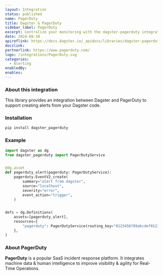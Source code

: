 ```yaml
---
layout: Integration
status: published
name: PagerDuty
title: Dagster & PagerDuty
sidebar_label: PagerDuty
excerpt: Centralize your monitoring with the dagster-pagerduty integration.
date: 2024-08-30
apireflink: https://docs.dagster.io/_apidocs/libraries/dagster-pagerduty
docslink: 
partnerlink: https://www.pagerduty.com/
logo: /integrations/PagerDuty.svg
categories:
  - Alerting
enabledBy:
enables:
---
```


### About this integration

This library provides an integration between Dagster and PagerDuty to support creating alerts from your Dagster code.

### Installation

```bash
pip install dagster_pagerduty
```

### Example

```python
import dagster as dg
from dagster_pagerduty import PagerDutyService


@dg.asset
def pagerduty_alert(pagerduty: PagerDutyService):
    pagerduty.EventV2_create(
        summary="alert from dagster",
        source="localhost",
        severity="error",
        event_action="trigger",
    )


defs = dg.Definitions(
    assets=[pagerduty_alert],
    resources={
        "pagerduty": PagerDutyService(routing_key="0123456789abcdef0123456789abcdef")
    },
)

```

### About PagerDuty

**PagerDuty** is a popular SaaS incident response platform. It integrates machine data & human intelligence to improve visibility & agility for Real-Time Operations.
